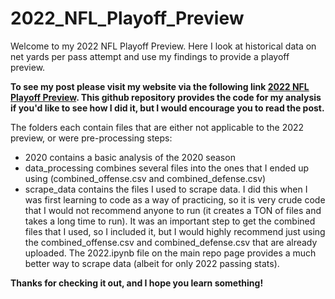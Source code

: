 # 2022_NFL_Playoff_Preview

Welcome to my 2022 NFL Playoff Preview. Here I look at historical data on net yards per pass attempt and use my findings to provide a playoff preview.

**To see my post please visit my website via the following link [2022 NFL Playoff Preview](https://jquam15.github.io/2022_NFL_Playoff_Preview.html). This github repository provides the code for my analysis if you'd like to see how I did it, but I would encourage you to read the post.**

The folders each contain files that are either not applicable to the 2022 preview, or were pre-processing steps:

* 2020 contains a basic analysis of the 2020 season
* data_processing combines several files into the ones that I ended up using (combined_offense.csv and combined_defense.csv)
* scrape_data contains the files I used to scrape data. I did this when I was first learning to code as a way of practicing, so it is very crude code that I would not recommend anyone to run (it creates a TON of files and takes a long time to run). It was an important step to get the combined files that I used, so I included it, but I would highly recommend just using the combined_offense.csv and combined_defense.csv that are already uploaded. The 2022.ipynb file on the main repo page provides a much better way to scrape data (albeit for only 2022 passing stats).

**Thanks for checking it out, and I hope you learn something!**
